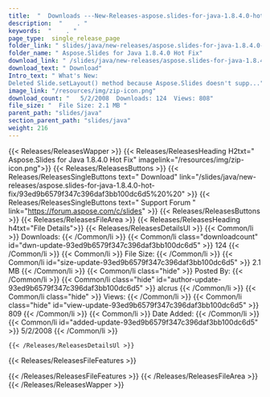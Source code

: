 ```yaml
---
title:  "  Downloads ---New-Releases-aspose.slides-for-java-1.8.4.0-hot-fix . " 
description:  "    . " 
keywords:  "    . " 
page_type:  single_release_page
folder_link: " slides/java/new-releases/aspose.slides-for-java-1.8.4.0-hot-fix/"
folder_name: " Aspose.Slides for Java 1.8.4.0 Hot Fix"
download_link: " /slides/java/new-releases/aspose.slides-for-java-1.8.4.0-hot-fix/93ed9b6579f347c396daf3bb100dc6d5"
download_text: " Download"
Intro_text: " What's New:
Deleted Slide.setLayout() method because Aspose.Slides doesn't supp..."
image_link: "/resources/img/zip-icon.png"
download_count: "   5/2/2008  Downloads: 124  Views: 808"
file_size: "  File Size: 2.1 MB "
parent_path: "slides/java"
section_parent_path: "slides/java"
weight: 216
---
```


{{< Releases/ReleasesWapper >}}
  {{< Releases/ReleasesHeading H2txt=" Aspose.Slides for Java 1.8.4.0 Hot Fix" imagelink="/resources/img/zip-icon.png">}}
  {{< Releases/ReleasesButtons >}}
    {{< Releases/ReleasesSingleButtons text=" Download" link="/slides/java/new-releases/aspose.slides-for-java-1.8.4.0-hot-fix/93ed9b6579f347c396daf3bb100dc6d5%20%20" >}}
    {{< Releases/ReleasesSingleButtons text=" Support Forum " link="https://forum.aspose.com/c/slides" >}}
  {{< Releases/ReleasesButtons >}}
  {{< Releases/ReleasesFileArea >}}
    {{< Releases/ReleasesHeading h4txt="File Details">}}
    {{< Releases/ReleasesDetailsUl >}}
            {{< Common/li  >}} Downloads: {{< /Common/li >}} 
      {{< Common/li class="downloadcount" id="dwn-update-93ed9b6579f347c396daf3bb100dc6d5" >}} 124 {{< /Common/li >}} 
      {{< Common/li  >}} File Size: {{< /Common/li >}} 
      {{< Common/li id="size-update-93ed9b6579f347c396daf3bb100dc6d5" >}} 2.1 MB {{< /Common/li >}} 
      {{< Common/li  class="hide" >}} Posted By: {{< /Common/li >}} 
      {{< Common/li class="hide" id="author-update-93ed9b6579f347c396daf3bb100dc6d5" >}} alcrus {{< /Common/li >}} 
      {{< Common/li class="hide"  >}} Views: {{< /Common/li >}} 
      {{< Common/li class="hide" id="view-update-93ed9b6579f347c396daf3bb100dc6d5" >}} 809 {{< /Common/li >}} 
      {{< Common/li  >}} Date Added: {{< /Common/li >}} 
      {{< Common/li id="added-update-93ed9b6579f347c396daf3bb100dc6d5" >}} 5/2/2008 {{< /Common/li >}} 

    {{< /Releases/ReleasesDetailsUl >}}

  {{< Releases/ReleasesFileFeatures >}}
      
  {{< /Releases/ReleasesFileFeatures >}}
 {{< /Releases/ReleasesFileArea >}}
{{< /Releases/ReleasesWapper >}}


